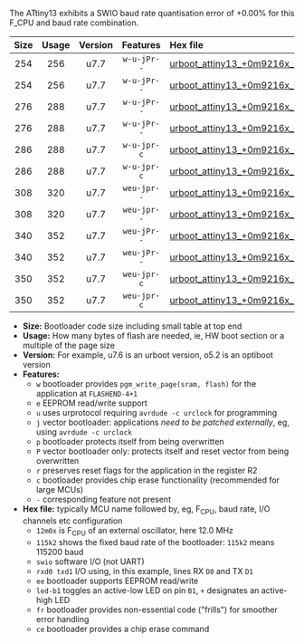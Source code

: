 The ATtiny13 exhibits a SWIO baud rate quantisation error of +0.00% for this F_CPU and baud rate combination.

|Size|Usage|Version|Features|Hex file|
|:-:|:-:|:-:|:-:|:--|
|254|256|u7.7|`w-u-jPr--`|[urboot_attiny13_+0m9216x_++38k4_swio_rxb0_txb1_led+b2.hex](https://raw.githubusercontent.com/stefanrueger/urboot.hex/main/cores/microcore/attiny13/external_oscillator/fcpu_+0m9216x/br_++38k4/urboot_attiny13_+0m9216x_++38k4_swio_rxb0_txb1_led+b2.hex)|
|254|256|u7.7|`w-u-jPr--`|[urboot_attiny13_+0m9216x_++38k4_swio_rxb1_txb0_led+b2.hex](https://raw.githubusercontent.com/stefanrueger/urboot.hex/main/cores/microcore/attiny13/external_oscillator/fcpu_+0m9216x/br_++38k4/urboot_attiny13_+0m9216x_++38k4_swio_rxb1_txb0_led+b2.hex)|
|276|288|u7.7|`w-u-jPr--`|[urboot_attiny13_+0m9216x_++38k4_swio_rxb0_txb1_led+b2_fr.hex](https://raw.githubusercontent.com/stefanrueger/urboot.hex/main/cores/microcore/attiny13/external_oscillator/fcpu_+0m9216x/br_++38k4/urboot_attiny13_+0m9216x_++38k4_swio_rxb0_txb1_led+b2_fr.hex)|
|276|288|u7.7|`w-u-jPr--`|[urboot_attiny13_+0m9216x_++38k4_swio_rxb1_txb0_led+b2_fr.hex](https://raw.githubusercontent.com/stefanrueger/urboot.hex/main/cores/microcore/attiny13/external_oscillator/fcpu_+0m9216x/br_++38k4/urboot_attiny13_+0m9216x_++38k4_swio_rxb1_txb0_led+b2_fr.hex)|
|286|288|u7.7|`w-u-jpr-c`|[urboot_attiny13_+0m9216x_++38k4_swio_rxb0_txb1_led+b2_fr_ce.hex](https://raw.githubusercontent.com/stefanrueger/urboot.hex/main/cores/microcore/attiny13/external_oscillator/fcpu_+0m9216x/br_++38k4/urboot_attiny13_+0m9216x_++38k4_swio_rxb0_txb1_led+b2_fr_ce.hex)|
|286|288|u7.7|`w-u-jpr-c`|[urboot_attiny13_+0m9216x_++38k4_swio_rxb1_txb0_led+b2_fr_ce.hex](https://raw.githubusercontent.com/stefanrueger/urboot.hex/main/cores/microcore/attiny13/external_oscillator/fcpu_+0m9216x/br_++38k4/urboot_attiny13_+0m9216x_++38k4_swio_rxb1_txb0_led+b2_fr_ce.hex)|
|308|320|u7.7|`weu-jpr--`|[urboot_attiny13_+0m9216x_++38k4_swio_rxb0_txb1_ee_led+b2.hex](https://raw.githubusercontent.com/stefanrueger/urboot.hex/main/cores/microcore/attiny13/external_oscillator/fcpu_+0m9216x/br_++38k4/urboot_attiny13_+0m9216x_++38k4_swio_rxb0_txb1_ee_led+b2.hex)|
|308|320|u7.7|`weu-jpr--`|[urboot_attiny13_+0m9216x_++38k4_swio_rxb1_txb0_ee_led+b2.hex](https://raw.githubusercontent.com/stefanrueger/urboot.hex/main/cores/microcore/attiny13/external_oscillator/fcpu_+0m9216x/br_++38k4/urboot_attiny13_+0m9216x_++38k4_swio_rxb1_txb0_ee_led+b2.hex)|
|340|352|u7.7|`weu-jPr--`|[urboot_attiny13_+0m9216x_++38k4_swio_rxb0_txb1_ee_led+b2_fr.hex](https://raw.githubusercontent.com/stefanrueger/urboot.hex/main/cores/microcore/attiny13/external_oscillator/fcpu_+0m9216x/br_++38k4/urboot_attiny13_+0m9216x_++38k4_swio_rxb0_txb1_ee_led+b2_fr.hex)|
|340|352|u7.7|`weu-jPr--`|[urboot_attiny13_+0m9216x_++38k4_swio_rxb1_txb0_ee_led+b2_fr.hex](https://raw.githubusercontent.com/stefanrueger/urboot.hex/main/cores/microcore/attiny13/external_oscillator/fcpu_+0m9216x/br_++38k4/urboot_attiny13_+0m9216x_++38k4_swio_rxb1_txb0_ee_led+b2_fr.hex)|
|350|352|u7.7|`weu-jpr-c`|[urboot_attiny13_+0m9216x_++38k4_swio_rxb0_txb1_ee_led+b2_fr_ce.hex](https://raw.githubusercontent.com/stefanrueger/urboot.hex/main/cores/microcore/attiny13/external_oscillator/fcpu_+0m9216x/br_++38k4/urboot_attiny13_+0m9216x_++38k4_swio_rxb0_txb1_ee_led+b2_fr_ce.hex)|
|350|352|u7.7|`weu-jpr-c`|[urboot_attiny13_+0m9216x_++38k4_swio_rxb1_txb0_ee_led+b2_fr_ce.hex](https://raw.githubusercontent.com/stefanrueger/urboot.hex/main/cores/microcore/attiny13/external_oscillator/fcpu_+0m9216x/br_++38k4/urboot_attiny13_+0m9216x_++38k4_swio_rxb1_txb0_ee_led+b2_fr_ce.hex)|

- **Size:** Bootloader code size including small table at top end
- **Usage:** How many bytes of flash are needed, ie, HW boot section or a multiple of the page size
- **Version:** For example, u7.6 is an urboot version, o5.2 is an optiboot version
- **Features:**
  + `w` bootloader provides `pgm_write_page(sram, flash)` for the application at `FLASHEND-4+1`
  + `e` EEPROM read/write support
  + `u` uses urprotocol requiring `avrdude -c urclock` for programming
  + `j` vector bootloader: applications *need to be patched externally*, eg, using `avrdude -c urclock`
  + `p` bootloader protects itself from being overwritten
  + `P` vector bootloader only: protects itself and reset vector from being overwritten
  + `r` preserves reset flags for the application in the register R2
  + `c` bootloader provides chip erase functionality (recommended for large MCUs)
  + `-` corresponding feature not present
- **Hex file:** typically MCU name followed by, eg, F<sub>CPU</sub>, baud rate, I/O channels etc configuration
  + `12m0x` is F<sub>CPU</sub> of an external oscillator, here 12.0 MHz
  + `115k2` shows the fixed baud rate of the bootloader: `115k2` means 115200 baud
  + `swio` software I/O (not UART)
  + `rxd0 txd1` I/O using, in this example, lines RX `D0` and TX `D1`
  + `ee` bootloader supports EEPROM read/write
  + `led-b1` toggles an active-low LED on pin `B1`, `+` designates an active-high LED
  + `fr` bootloader provides non-essential code ("frills") for smoother error handling
  + `ce` bootloader provides a chip erase command
